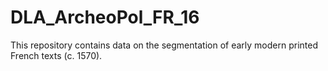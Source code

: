 # DLA_ArcheoPol_FR_16
This repository contains data on the segmentation of early modern printed French texts (c. 1570).
